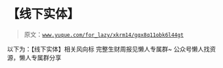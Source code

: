 # 【线下实体】

> 原文：[`www.yuque.com/for_lazy/xkrm14/gqx8q11obk6l44gt`](https://www.yuque.com/for_lazy/xkrm14/gqx8q11obk6l44gt)

<ne-p id="u9aa0c129" data-lake-id="u9aa0c129"><ne-text id="u1c28a0d8">以下为：【线下实体】相关风向标</ne-text></ne-p> <ne-p id="u6ca42877" data-lake-id="u6ca42877"><ne-text id="u284b9023">完整生财周报见懒人专属群~</ne-text></ne-p> <ne-p id="uf8ca1a2b" data-lake-id="uf8ca1a2b"><ne-text id="u01362f27">公众号懒人找资源，懒人专属群分享</ne-text></ne-p>